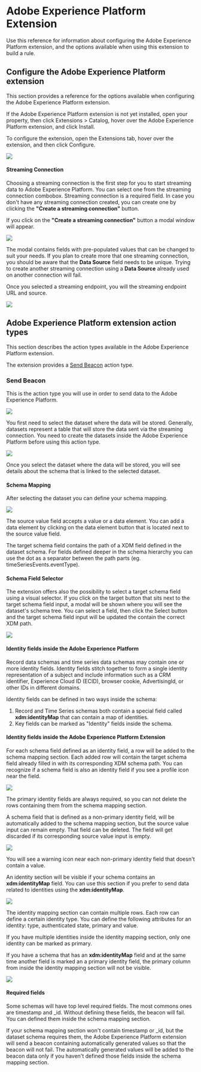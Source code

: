 # Adobe Experience Platform Extension

Use this reference for information about configuring the Adobe Experience Platform extension, and the options available when using this extension to build a rule.

## Configure the Adobe Experience Platform extension

This section provides a reference for the options available when configuring the Adobe Experience Platform extension.

If the Adobe Experience Platform extension is not yet installed, open your property, then click Extensions &gt; Catalog, hover over the Adobe Experience Platform extension, and click Install.

To configure the extension, open the Extensions tab, hover over the extension, and then click Configure.

![](../../.gitbook/assets/adobe_experience_platform_extension_configuration.png)

#### Streaming Connection

Choosing a streaming connection is the first step for you to start streaming data to Adobe Experience Platform. You can select one from the streaming connection combobox. Streaming connection is a required field. In case you don't have any streaming connection created, you can create one by clicking the **"Create a streaming connection"** button.

If you click on the **"Create a streaming connection"** button a modal window will appear.

![](../../.gitbook/assets/adobe_experienc_platform_create_streaming_connection.png)

The modal contains fields with pre-populated values that can be changed to suit your needs. If you plan to create more that one streaming connection, you should be aware that the **Data Source** field needs to be unique. Trying to create another streaming connection using a **Data Source** already used on another connection will fail.

Once you selected a streaming endpoint, you will the streaming endpoint URL and source.

![](../../.gitbook/assets/adobe_experience_platform_streaming_endpoint_selected.png)

## Adobe Experience Platform extension action types

This section describes the action types available in the Adobe Experience Platform extension.

The extension provides a [Send Beacon](adobe-experience-platform-extension.md#send-beacon) action type.

### Send Beacon

This is the action type you will use in order to send data to the Adobe Experience Platform.

![](../../.gitbook/assets/adobe_experience_platform_send_beacon_dataset.png)

You first need to select the dataset where the data will be stored. Generally, datasets represent a table that will store the data sent via the streaming connection. You need to create the datasets inside the Adobe Experience Platform before using this action type.

![](../../.gitbook/assets/adobe_experience_platform_send_beacon_dataset_selected%20%281%29.png)

Once you select the dataset where the data will be stored, you will see details about the schema that is linked to the selected dataset.

#### Schema Mapping

After selecting the dataset you can define your schema mapping.

![](../../.gitbook/assets/adobe_experience_platform_send_beacon_schema_mapping.png)

The source value field accepts a value or a data element. You can add a data element by clicking on the data element button that is located next to the source value field.

The target schema field contains the path of a XDM field defined in the dataset schema. For fields defined deeper in the schema hierarchy you can use the dot as a separator between the path parts  \(eg. timeSeriesEvents.eventType\).

#### Schema Field Selector

The extension offers also the possibility to select a target schema field using a visual selector. If you click on the target button that sits next to the target schema field input, a modal will be shown where you will see the dataset's schema tree. You can select a field, then click the Select button and the target schema field input will be updated the contain the correct XDM path.

![](../../.gitbook/assets/adobe_experience_platform_send_beacon_schema_field_selector.png)

#### Identity fields inside the Adobe Experience Platform

Record data schemas and time series data schemas may contain one or more identity fields. Identity fields stitch together to form a single identity representation of a subject and include information such as a CRM identifier, Experience Cloud ID \(ECID\), browser cookie, AdvertisingId, or other IDs in different domains.

Identity fields can be defined in two ways inside the schema:

1.  Record and Time Series schemas both contain a special field called **xdm:identityMap** that can contain a map of identities.
2. Key fields can be marked as "Identity" fields inside the schema.

#### Identity fields inside the Adobe Experience Platform Extension

For each schema field defined as an identity field, a row will be added to the schema mapping section. Each added row will contain the target schema field already filled in with its corresponding XDM schema path. You can recognize if a schema field is also an identity field if you see a profile icon near the field. 

![](../../.gitbook/assets/adobe_experience_platform_send_beacon_identity_field.png)

The primary identity fields are always required, so you can not delete the rows containing them from the schema mapping section.

A schema field that is defined as a non-primary identity field, will be automatically added to the schema mapping section, but the source value input can remain empty. That field can be deleted. The field will get discarded if its corresponding source value input is empty. 

![](../../.gitbook/assets/adobe_experience_platform_send_beacon_identity_field_warning.png)

You will see a warning icon near each non-primary identity field that doesn't contain a value.

An identity section will be visible if your schema contains an **xdm:identityMap** field. You can use this section if you prefer to send data related to identities using the **xdm:identityMap**.

![](../../.gitbook/assets/adobe_experience_platform_send_beacon_identity_section.png)

The identity mapping section can contain multiple rows. Each row can define a certain identity type. You can define the following attributes for an identity: type, authenticated state, primary and value.

If you have multiple identities inside the identity mapping section, only one identity can be marked as primary.

If you have a schema that has an **xdm:identityMap** field and at the same time another field is marked an a primary identity field, the primary column from inside the identity mapping section will not be visible.

![](../../.gitbook/assets/adobe_experience_platform_send_beacon_identity_section_not_primary.png)

#### Required fields

Some schemas will have top level required fields. The most commons ones are timestamp and \_id. Without defining these fields, the beacon will fail. You can defined them inside the schema mapping section.

If your schema mapping section won't contain timestamp or \_id, but the dataset schema requires them, the Adobe Experience Platform extension will send a beacon containing automatically generated values so that the beacon will not fail. The automatically generated values will be added to the beacon data only if you haven't defined those fields inside the schema mapping section.

